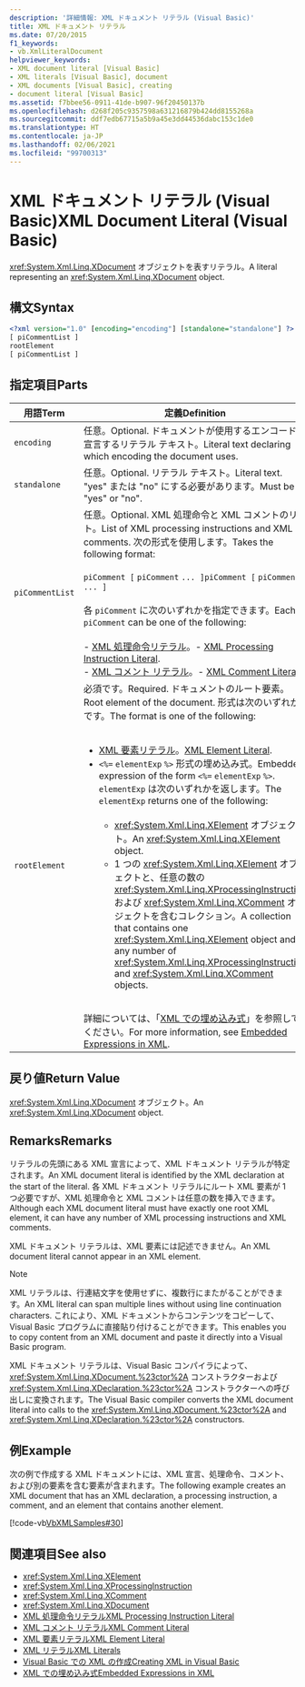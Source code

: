 ```yaml
---
description: '詳細情報: XML ドキュメント リテラル (Visual Basic)'
title: XML ドキュメント リテラル
ms.date: 07/20/2015
f1_keywords:
- vb.XmlLiteralDocument
helpviewer_keywords:
- XML document literal [Visual Basic]
- XML literals [Visual Basic], document
- XML documents [Visual Basic], creating
- document literal [Visual Basic]
ms.assetid: f7bbee56-0911-41de-b907-96f20450137b
ms.openlocfilehash: d268f205c9357598a631216879b424dd8155268a
ms.sourcegitcommit: ddf7edb67715a5b9a45e3dd44536dabc153c1de0
ms.translationtype: HT
ms.contentlocale: ja-JP
ms.lasthandoff: 02/06/2021
ms.locfileid: "99700313"
---
```

# <a name="xml-document-literal-visual-basic"></a><span data-ttu-id="f5eae-103">XML ドキュメント リテラル (Visual Basic)</span><span class="sxs-lookup"><span data-stu-id="f5eae-103">XML Document Literal (Visual Basic)</span></span>

<span data-ttu-id="f5eae-104"><xref:System.Xml.Linq.XDocument> オブジェクトを表すリテラル。</span><span class="sxs-lookup"><span data-stu-id="f5eae-104">A literal representing an <xref:System.Xml.Linq.XDocument> object.</span></span>  
  
## <a name="syntax"></a><span data-ttu-id="f5eae-105">構文</span><span class="sxs-lookup"><span data-stu-id="f5eae-105">Syntax</span></span>  
  
```xml  
<?xml version="1.0" [encoding="encoding"] [standalone="standalone"] ?>  
[ piCommentList ]  
rootElement  
[ piCommentList ]  
```  
  
## <a name="parts"></a><span data-ttu-id="f5eae-106">指定項目</span><span class="sxs-lookup"><span data-stu-id="f5eae-106">Parts</span></span>  
  
|<span data-ttu-id="f5eae-107">用語</span><span class="sxs-lookup"><span data-stu-id="f5eae-107">Term</span></span>|<span data-ttu-id="f5eae-108">定義</span><span class="sxs-lookup"><span data-stu-id="f5eae-108">Definition</span></span>|  
|---|---|  
|`encoding`|<span data-ttu-id="f5eae-109">任意。</span><span class="sxs-lookup"><span data-stu-id="f5eae-109">Optional.</span></span> <span data-ttu-id="f5eae-110">ドキュメントが使用するエンコードを宣言するリテラル テキスト。</span><span class="sxs-lookup"><span data-stu-id="f5eae-110">Literal text declaring which encoding the document uses.</span></span>|  
|`standalone`|<span data-ttu-id="f5eae-111">任意。</span><span class="sxs-lookup"><span data-stu-id="f5eae-111">Optional.</span></span> <span data-ttu-id="f5eae-112">リテラル テキスト。</span><span class="sxs-lookup"><span data-stu-id="f5eae-112">Literal text.</span></span> <span data-ttu-id="f5eae-113">"yes" または "no" にする必要があります。</span><span class="sxs-lookup"><span data-stu-id="f5eae-113">Must be "yes" or "no".</span></span>|  
|`piCommentList`|<span data-ttu-id="f5eae-114">任意。</span><span class="sxs-lookup"><span data-stu-id="f5eae-114">Optional.</span></span> <span data-ttu-id="f5eae-115">XML 処理命令と XML コメントのリスト。</span><span class="sxs-lookup"><span data-stu-id="f5eae-115">List of XML processing instructions and XML comments.</span></span> <span data-ttu-id="f5eae-116">次の形式を使用します。</span><span class="sxs-lookup"><span data-stu-id="f5eae-116">Takes the following format:</span></span><br /><br /> <span data-ttu-id="f5eae-117">`piComment [` `piComment` `... ]`</span><span class="sxs-lookup"><span data-stu-id="f5eae-117">`piComment [` `piComment` `... ]`</span></span><br /><br /> <span data-ttu-id="f5eae-118">各 `piComment` に次のいずれかを指定できます。</span><span class="sxs-lookup"><span data-stu-id="f5eae-118">Each `piComment` can be one of the following:</span></span><br /><br /> <span data-ttu-id="f5eae-119">-   [XML 処理命令リテラル](xml-processing-instruction-literal.md)。</span><span class="sxs-lookup"><span data-stu-id="f5eae-119">-   [XML Processing Instruction Literal](xml-processing-instruction-literal.md).</span></span><br /><span data-ttu-id="f5eae-120">-   [XML コメント リテラル](xml-comment-literal.md)。</span><span class="sxs-lookup"><span data-stu-id="f5eae-120">-   [XML Comment Literal](xml-comment-literal.md).</span></span>|  
|`rootElement`|<span data-ttu-id="f5eae-121">必須です。</span><span class="sxs-lookup"><span data-stu-id="f5eae-121">Required.</span></span> <span data-ttu-id="f5eae-122">ドキュメントのルート要素。</span><span class="sxs-lookup"><span data-stu-id="f5eae-122">Root element of the document.</span></span> <span data-ttu-id="f5eae-123">形式は次のいずれかです。</span><span class="sxs-lookup"><span data-stu-id="f5eae-123">The format is one of the following:</span></span><br /><br /> <ul><li><span data-ttu-id="f5eae-124">[XML 要素リテラル](xml-element-literal.md)。</span><span class="sxs-lookup"><span data-stu-id="f5eae-124">[XML Element Literal](xml-element-literal.md).</span></span></li><li><span data-ttu-id="f5eae-125">`<%=` `elementExp` `%>` 形式の埋め込み式。</span><span class="sxs-lookup"><span data-stu-id="f5eae-125">Embedded expression of the form `<%=` `elementExp` `%>`.</span></span> <span data-ttu-id="f5eae-126">`elementExp` は次のいずれかを返します。</span><span class="sxs-lookup"><span data-stu-id="f5eae-126">The `elementExp` returns one of the following:</span></span><br /><br /> <ul><li><span data-ttu-id="f5eae-127"><xref:System.Xml.Linq.XElement> オブジェクト。</span><span class="sxs-lookup"><span data-stu-id="f5eae-127">An <xref:System.Xml.Linq.XElement> object.</span></span></li><li><span data-ttu-id="f5eae-128">1 つの <xref:System.Xml.Linq.XElement> オブジェクトと、任意の数の <xref:System.Xml.Linq.XProcessingInstruction> および <xref:System.Xml.Linq.XComment> オブジェクトを含むコレクション。</span><span class="sxs-lookup"><span data-stu-id="f5eae-128">A collection that contains one <xref:System.Xml.Linq.XElement> object and any number of <xref:System.Xml.Linq.XProcessingInstruction> and <xref:System.Xml.Linq.XComment> objects.</span></span></li></ul></li></ul><br /> <span data-ttu-id="f5eae-129">詳細については、「[XML での埋め込み式](../../programming-guide/language-features/xml/embedded-expressions-in-xml.md)」を参照してください。</span><span class="sxs-lookup"><span data-stu-id="f5eae-129">For more information, see [Embedded Expressions in XML](../../programming-guide/language-features/xml/embedded-expressions-in-xml.md).</span></span>|  
  
## <a name="return-value"></a><span data-ttu-id="f5eae-130">戻り値</span><span class="sxs-lookup"><span data-stu-id="f5eae-130">Return Value</span></span>  

 <span data-ttu-id="f5eae-131"><xref:System.Xml.Linq.XDocument> オブジェクト。</span><span class="sxs-lookup"><span data-stu-id="f5eae-131">An <xref:System.Xml.Linq.XDocument> object.</span></span>  
  
## <a name="remarks"></a><span data-ttu-id="f5eae-132">Remarks</span><span class="sxs-lookup"><span data-stu-id="f5eae-132">Remarks</span></span>  

 <span data-ttu-id="f5eae-133">リテラルの先頭にある XML 宣言によって、XML ドキュメント リテラルが特定されます。</span><span class="sxs-lookup"><span data-stu-id="f5eae-133">An XML document literal is identified by the XML declaration at the start of the literal.</span></span> <span data-ttu-id="f5eae-134">各 XML ドキュメント リテラルにルート XML 要素が 1 つ必要ですが、XML 処理命令と XML コメントは任意の数を挿入できます。</span><span class="sxs-lookup"><span data-stu-id="f5eae-134">Although each XML document literal must have exactly one root XML element, it can have any number of XML processing instructions and XML comments.</span></span>  
  
 <span data-ttu-id="f5eae-135">XML ドキュメント リテラルは、XML 要素には記述できません。</span><span class="sxs-lookup"><span data-stu-id="f5eae-135">An XML document literal cannot appear in an XML element.</span></span>  
  
> [!NOTE]
> <span data-ttu-id="f5eae-136">XML リテラルは、行連結文字を使用せずに、複数行にまたがることができます。</span><span class="sxs-lookup"><span data-stu-id="f5eae-136">An XML literal can span multiple lines without using line continuation characters.</span></span> <span data-ttu-id="f5eae-137">これにより、XML ドキュメントからコンテンツをコピーして、Visual Basic プログラムに直接貼り付けることができます。</span><span class="sxs-lookup"><span data-stu-id="f5eae-137">This enables you to copy content from an XML document and paste it directly into a Visual Basic program.</span></span>  
  
 <span data-ttu-id="f5eae-138">XML ドキュメント リテラルは、Visual Basic コンパイラによって、<xref:System.Xml.Linq.XDocument.%23ctor%2A> コンストラクターおよび <xref:System.Xml.Linq.XDeclaration.%23ctor%2A> コンストラクターへの呼び出しに変換されます。</span><span class="sxs-lookup"><span data-stu-id="f5eae-138">The Visual Basic compiler converts the XML document literal into calls to the <xref:System.Xml.Linq.XDocument.%23ctor%2A> and <xref:System.Xml.Linq.XDeclaration.%23ctor%2A> constructors.</span></span>  
  
## <a name="example"></a><span data-ttu-id="f5eae-139">例</span><span class="sxs-lookup"><span data-stu-id="f5eae-139">Example</span></span>  

 <span data-ttu-id="f5eae-140">次の例で作成する XML ドキュメントには、XML 宣言、処理命令、コメント、および別の要素を含む要素が含まれます。</span><span class="sxs-lookup"><span data-stu-id="f5eae-140">The following example creates an XML document that has an XML declaration, a processing instruction, a comment, and an element that contains another element.</span></span>  
  
 [!code-vb[VbXMLSamples#30](~/samples/snippets/visualbasic/VS_Snippets_VBCSharp/VbXMLSamples/VB/XMLSamples13.vb#30)]  
  
## <a name="see-also"></a><span data-ttu-id="f5eae-141">関連項目</span><span class="sxs-lookup"><span data-stu-id="f5eae-141">See also</span></span>

- <xref:System.Xml.Linq.XElement>
- <xref:System.Xml.Linq.XProcessingInstruction>
- <xref:System.Xml.Linq.XComment>
- <xref:System.Xml.Linq.XDocument>
- [<span data-ttu-id="f5eae-142">XML 処理命令リテラル</span><span class="sxs-lookup"><span data-stu-id="f5eae-142">XML Processing Instruction Literal</span></span>](xml-processing-instruction-literal.md)
- [<span data-ttu-id="f5eae-143">XML コメント リテラル</span><span class="sxs-lookup"><span data-stu-id="f5eae-143">XML Comment Literal</span></span>](xml-comment-literal.md)
- [<span data-ttu-id="f5eae-144">XML 要素リテラル</span><span class="sxs-lookup"><span data-stu-id="f5eae-144">XML Element Literal</span></span>](xml-element-literal.md)
- [<span data-ttu-id="f5eae-145">XML リテラル</span><span class="sxs-lookup"><span data-stu-id="f5eae-145">XML Literals</span></span>](index.md)
- [<span data-ttu-id="f5eae-146">Visual Basic での XML の作成</span><span class="sxs-lookup"><span data-stu-id="f5eae-146">Creating XML in Visual Basic</span></span>](../../programming-guide/language-features/xml/creating-xml.md)
- [<span data-ttu-id="f5eae-147">XML での埋め込み式</span><span class="sxs-lookup"><span data-stu-id="f5eae-147">Embedded Expressions in XML</span></span>](../../programming-guide/language-features/xml/embedded-expressions-in-xml.md)

